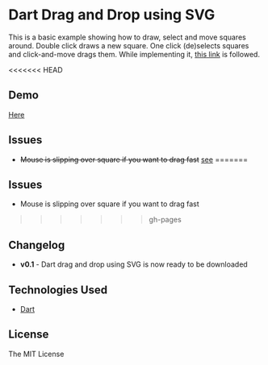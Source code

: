 # Dart Drag and Drop using SVG
This is a basic example showing how to draw, select and move squares around. Double click draws a new square. One click (de)selects squares and click-and-move drags them. While implementing it, [this link](http://svg-whiz.com/svg/DragAndDrop.svg) is followed.

<<<<<<< HEAD
## Demo
[Here](http://mertemin.github.io/dart-drag-and-drop-svg/)

## Issues
* ~~Mouse is slipping over square if you want to drag fast~~ [see](http://stackoverflow.com/questions/20451699/dart-svg-drag-and-drop-slipping-mouse)
=======
## Issues
* Mouse is slipping over square if you want to drag fast
>>>>>>> gh-pages

## Changelog
* **v0.1** - Dart drag and drop using SVG is now ready to be downloaded

## Technologies Used
* [Dart](http://www.dartlang.org)

## License
The MIT License